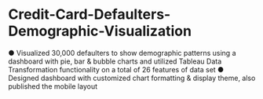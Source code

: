 # Credit-Card-Defaulters-Demographic-Visualization
●	Visualized 30,000 defaulters to show demographic patterns using a dashboard with pie, bar & bubble charts and utilized Tableau Data Transformation functionality on a total of 26 features of data set
●	Designed dashboard with customized chart formatting & display theme, also published the mobile layout
